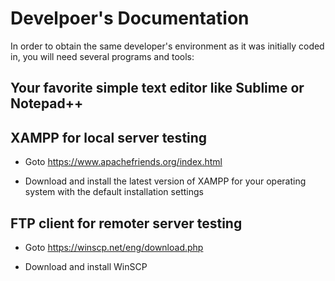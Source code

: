 # Develpoer's Documentation


In order to obtain the same developer's environment as it was initially coded in, you will need several programs and tools:

## Your favorite simple text editor like Sublime or Notepad++

## XAMPP for local server testing

- Goto https://www.apachefriends.org/index.html

- Download and install the latest version of XAMPP for your operating system with the default installation settings


## FTP client for remoter server testing

- Goto https://winscp.net/eng/download.php

- Download and install WinSCP
